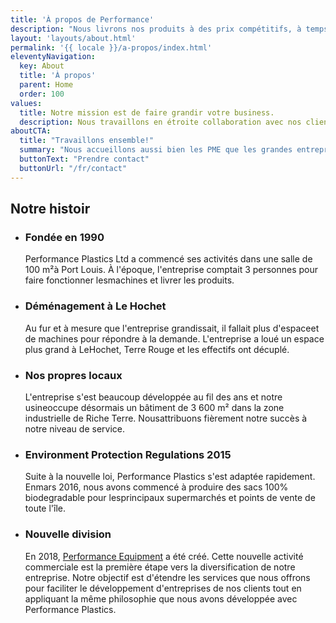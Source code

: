 ```yaml
---
title: 'À propos de Performance'
description: "Nous livrons nos produits à des prix compétitifs, à temps, et partout à l'île Maurice et dans certaines régions d'Afrique. Notre clientèle est répartie entre divers secteurs, tels que les industries alimentair, agricole et hôtelière, ce qui nous rend flexibles et adaptables."
layout: 'layouts/about.html'
permalink: '{{ locale }}/a-propos/index.html'
eleventyNavigation:
  key: About
  title: 'À propos'
  parent: Home
  order: 100
values:
  title: Notre mission est de faire grandir votre business.
  description: Nous travaillons en étroite collaboration avec nos clients. Nos clients nous connaissent pour notre honnêteté et notre fiabilité. Ce qui nous distingue, c'est notre philosophie d'entreprise qui met l'accent sur la valeur, le service et la qualité que nous offrons.
aboutCTA:
  title: "Travaillons ensemble!"
  summary: "Nous accueillons aussi bien les PME que les grandes entreprises. Nous vous invitons à communiquer avec nous de la manière qui vous convient le mieux."
  buttonText: "Prendre contact"
  buttonUrl: "/fr/contact"
---
```


## Notre histoir

- ### Fondée en 1990
  Performance Plastics Ltd a commencé ses activités dans une salle de 100 m²à Port Louis. À l'époque, l'entreprise comptait 3 personnes pour faire fonctionner lesmachines et livrer les produits.

- ### Déménagement à Le Hochet
  Au fur et à mesure que l'entreprise grandissait, il fallait plus d'espaceet de machines pour répondre à la demande. L'entreprise a loué un espace plus grand à LeHochet, Terre Rouge et les effectifs ont décuplé.

- ### Nos propres locaux
  L'entreprise s'est beaucoup développée au fil des ans et notre usineoccupe désormais un bâtiment de 3 600 m² dans la zone industrielle de Riche Terre. Nousattribuons fièrement notre succès à notre niveau de service.

- ### Environment Protection Regulations 2015
  Suite à la nouvelle loi, Performance Plastics s'est adaptée rapidement. Enmars 2016, nous avons commencé à produire des sacs 100% biodegradable pour lesprincipaux supermarchés et points de vente de toute l'île.

- ### Nouvelle division
  En 2018, [Performance Equipment](/fr/equipment) a été créé. Cette nouvelle activité commerciale est la première étape vers la diversification de notre entreprise. Notre objectif est d'étendre les services que nous offrons pour faciliter le développement d'entreprises de nos clients tout en appliquant la même philosophie que nous avons développée avec Performance Plastics.